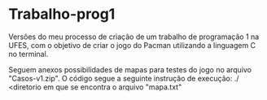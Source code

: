 # Trabalho-prog1

Versões do meu processo de criação de um trabalho de programação 1 na UFES, com o objetivo de criar o jogo do Pacman utilizando a linguagem C no terminal. 

Seguem anexos possibilidades de mapas para testes do jogo no arquivo "Casos-v1.zip".
O código segue a seguinte instrução de execução:
    ./<nome do executavel do programa> <diretorio em que se encontra o arquivo "mapa.txt"

